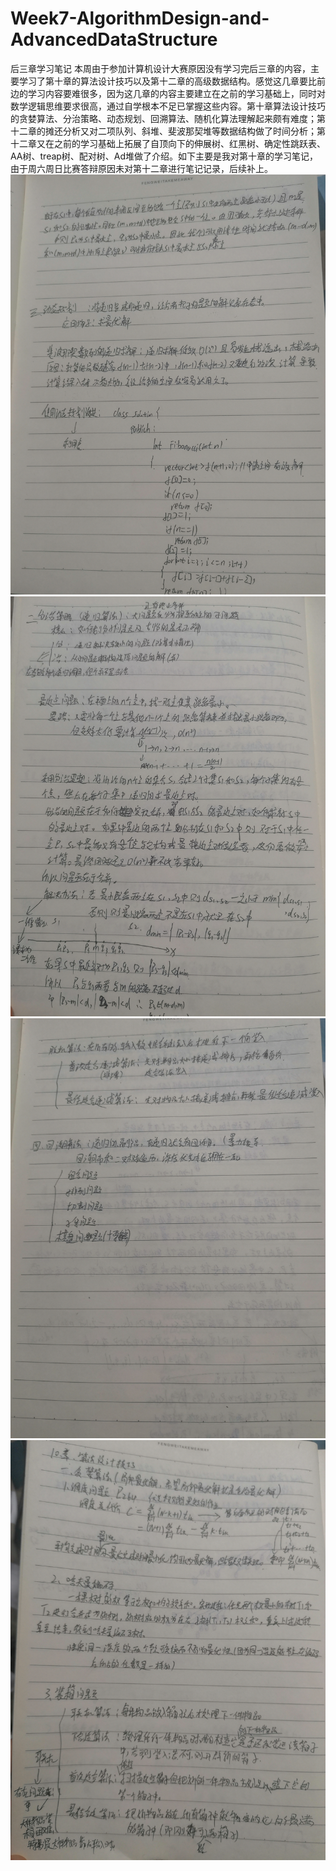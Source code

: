 # Week7-AlgorithmDesign-and-AdvancedDataStructure
后三章学习笔记
本周由于参加计算机设计大赛原因没有学习完后三章的内容，主要学习了第十章的算法设计技巧以及第十二章的高级数据结构。感觉这几章要比前边的学习内容要难很多，因为这几章的内容主要建立在之前的学习基础上，同时对数学逻辑思维要求很高，通过自学根本不足已掌握这些内容。第十章算法设计技巧的贪婪算法、分治策略、动态规划、回溯算法、随机化算法理解起来颇有难度；第十二章的摊还分析又对二项队列、斜堆、斐波那契堆等数据结构做了时间分析；第十二章又在之前的学习基础上拓展了自顶向下的伸展树、红黑树、确定性跳跃表、AA树、treap树、配对树、Ad堆做了介绍。如下主要是我对第十章的学习笔记，由于周六周日比赛答辩原因未对第十二章进行笔记记录，后续补上。
![Images](https://github.com/ydragon719/Week7-AlgorithmDesign-and-AdvancedDataStructure/blob/main/Images/IMG_20211114_191950.jpg)
![Images](https://github.com/ydragon719/Week7-AlgorithmDesign-and-AdvancedDataStructure/blob/main/Images/IMG_20211114_191946.jpg)
![Images](https://github.com/ydragon719/Week7-AlgorithmDesign-and-AdvancedDataStructure/blob/main/Images/IMG_20211114_191940.jpg)
![Images](https://github.com/ydragon719/Week7-AlgorithmDesign-and-AdvancedDataStructure/blob/main/Images/IMG_20211114_191936.jpg)
